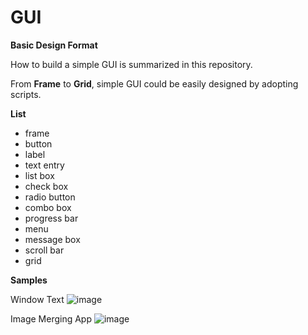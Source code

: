 GUI
==================
**Basic Design Format**

How to build a simple GUI is summarized in this repository.

From **Frame** to **Grid**, simple GUI could be easily designed by adopting scripts.

**List**
- frame
- button
- label
- text entry
- list box
- check box
- radio button
- combo box
- progress bar
- menu
- message box
- scroll bar
- grid

**Samples**

Window Text
![image](https://user-images.githubusercontent.com/53897355/104857857-87119e80-591b-11eb-9f9d-8e5310f8d283.png)

Image Merging App
![image](https://user-images.githubusercontent.com/53897355/104857877-bc1df100-591b-11eb-8683-fa4fcad8bc88.png)
